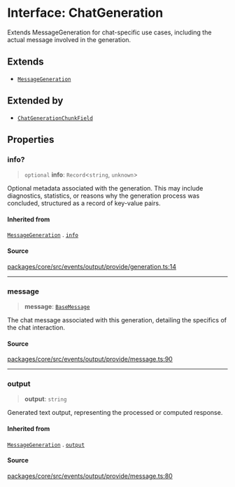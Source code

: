 # Interface: ChatGeneration

Extends MessageGeneration for chat-specific use cases, including the actual message involved in the generation.

## Extends

- [`MessageGeneration`](MessageGeneration.md)

## Extended by

- [`ChatGenerationChunkField`](ChatGenerationChunkField.md)

## Properties

### info?

> `optional` **info**: `Record`\<`string`, `unknown`\>

Optional metadata associated with the generation. This may include diagnostics, statistics,
or reasons why the generation process was concluded, structured as a record of key-value pairs.

#### Inherited from

[`MessageGeneration`](MessageGeneration.md) . [`info`](MessageGeneration.md#info)

#### Source

[packages/core/src/events/output/provide/generation.ts:14](https://github.com/VictorS67/encre/blob/42c3bddca4be2d23ad959c1c99381eefbf43789c/packages/core/src/events/output/provide/generation.ts#L14)

***

### message

> **message**: [`BaseMessage`](../../../../input/load/msgs/base/classes/BaseMessage.md)

The chat message associated with this generation, detailing the specifics of the chat interaction.

#### Source

[packages/core/src/events/output/provide/message.ts:90](https://github.com/VictorS67/encre/blob/42c3bddca4be2d23ad959c1c99381eefbf43789c/packages/core/src/events/output/provide/message.ts#L90)

***

### output

> **output**: `string`

Generated text output, representing the processed or computed response.

#### Inherited from

[`MessageGeneration`](MessageGeneration.md) . [`output`](MessageGeneration.md#output)

#### Source

[packages/core/src/events/output/provide/message.ts:80](https://github.com/VictorS67/encre/blob/42c3bddca4be2d23ad959c1c99381eefbf43789c/packages/core/src/events/output/provide/message.ts#L80)
